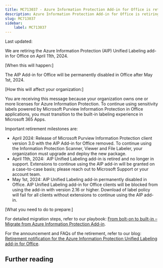 ```yaml
---
title: MC713037 - Azure Information Protection Add-in for Office is retiring
description: Azure Information Protection Add-in for Office is retiring
slug: MC713037
sidebar:
    label: MC713037
---
```



Last updated: 

<p>We are retiring the Azure Information Protection (AIP) Unified Labeling add-in for Office on April 11th, 2024. </p><p>[When this will happen:]</p><p>The AIP Add-in for Office will be permanently disabled in Office after May 1st, 2024.</p><p>[How this will affect your organization:]
</p><p>You are receiving this message because your organization owns one or more licenses for Azure Information Protection. To continue using sensitivity labels powered by Microsoft Purview Information Protection in Office applications, you must transition to the built-in labeling experience in Microsoft 365 Apps.</p><p>Important retirement milestones are:</p><ul><li>April 2024: Release of Microsoft Purview Information Protection client version 3.0 with the AIP Add-in for Office removed. To continue using the Information Protection Scanner, Viewer and File Labeler, your organization must upgrade and deploy the new package.</li><li>April 11th, 2024:&nbsp; AIP Unified Labeling add-in is retired and no longer in support. Extensions to continue using the AIP add-in will be granted on a case-to-case basis; please reach out to Microsoft Support or your account team.</li><li>May 1st, 2024: AIP Unified Labeling add-in permanently disabled in Office. AIP Unified Labeling add-in for Office clients will be blocked from using the add-in with version 2.16 or higher. Download of label policy will fail for all clients without extensions to continue using the AIP add-in.</li></ul><p>[What you need to do to prepare:]
</p><p>For detailed migration steps, refer to our playbook: <a href="https://aka.ms/AIP2MIP/HowTo/GetStarted" target="_blank">From bolt-on to built-in – Migrate from Azure Information Protection Add-in</a>.
</p><p>For the announcement and FAQs of the retirement, refer to our blog: <a href="https://aka.ms/AIPRetireBlog" target="_blank">Retirement notification for the Azure Information Protection Unified Labeling add-in for Office</a>. 
</p>

## Further reading
